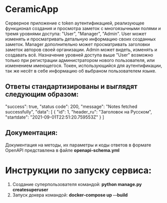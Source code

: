 # CeramicApp

Серверное приложение с token аутентификацией, реализующее функционал создания и просмотра заметок с многоязычными полями и тремя уровнями доступа: "User", "Manager", "Admin". 
User может изменять и просматривать детальную информацию своих созданных заметок. Manager дополнительно может просматривать заголовки заметок авторов своей организации.
Admin может видеть, изменять и создавать всё. Назначение уровней доступа выше "User" возможно только при регистрации администратором нового пользователя, или изменением имеющегося. Токен, использующийся для аутентификации, так же несёт в себе информацию об выбраном пользователем языке.

Ответы стандартизированы и выглядят следующим образом:
------------------------------------------------------
  "success": true,
  "status code": 200,
  "message": "Notes fetched successfully",
  "data": [
        {
            "id": 1,
            "header_ru": "Заголовок на Русском",
            "startdate": "2021-09-01T22:51:20.759553Z"
        }
    ]

Документация:
-------------
Документация на методы, их параметры и коды ответов в формате OpenAPI представлена в файле __openapi-schema.yml__

Инструкции по запуску сервиса:
==============================

1) Создание суперпользователя командой: __python manage.py createsuperuser__
2) Запуск докера командой: __docker-compose up --build__

